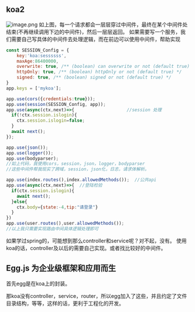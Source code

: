 ## koa2
![image.png](https://upload-images.jianshu.io/upload_images/3967890-8161ad746e60b8fd.png?imageMogr2/auto-orient/strip%7CimageView2/2/w/1240)
如上图，每一个请求都会一层层穿过中间件，最终在某个中间件处结束(不再继续调用下边的中间件)，然后一层层返回。
如果需要写一个服务，我们需要自己写具体的中间件去处理逻辑，而在前边可以使用中间件，帮助实现
```js
const SESSION_Config = {
    key:'koa:sessssss',
    maxAge:86400000,
    overwrite: true, /** (boolean) can overwrite or not (default true) */
    httpOnly: true, /** (boolean) httpOnly or not (default true) */
    signed: true, /** (boolean) signed or not (default true) */
}
app.keys = ['mykoa'];

app.use(cors({credentials:true}));
app.use(session(SESSION_Config, app));
app.use(async(ctx,next)=>{                    //session 处理
  if(!ctx.session.islogin){
    ctx.session.islogin=false;
  }
  await next();
});

app.use(json());
app.use(logger());
app.use(bodyparser);
//如上代码，我使用cors，session，json，logger，bodyparser
//这些中间件帮我现实了跨域，session，json化，日志，请求体解析。

app.use(index.routes(),index.allowedMethods());  //公共api
app.use(async(ctx,next)=>{  //登陆检验
  if(ctx.session.islogin){
    await next();
  }else{
    ctx.body={state:-4,tip:"请登录"}
  }
})
app.use(user.routes(),user.allowedMethods());
//以上我只需要实现路由中间具体逻辑处理即可
```
如果学过spring的，可能想到那么controller和service呢？对不起，没有。
使用koa的话，controller及以后的需要自己实现。或者找比较好的中间件。
## Egg.js    为企业级框架和应用而生
首先egg是在koa上的封装。

那koa没有controller，service，router，所以egg加入了这些，并且约定了文件目录结构，等等，这样的话，更利于工程化的开发。
  

